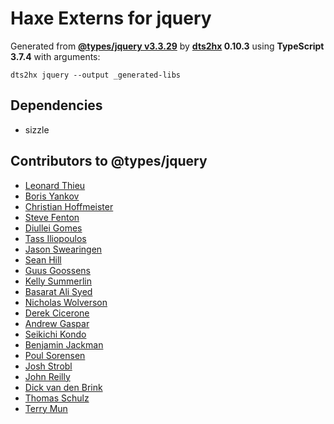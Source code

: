 # Haxe Externs for jquery

Generated from **[@types/jquery v3.3.29](https://github.com/DefinitelyTyped/DefinitelyTyped#readme)** by **[dts2hx](https://github.com/haxiomic/dts2hx) 0.10.3** using **TypeScript 3.7.4** with arguments:

	dts2hx jquery --output _generated-libs

## Dependencies
- sizzle

## Contributors to @types/jquery
- [Leonard Thieu](https://github.com/leonard-thieu)
- [Boris Yankov](https://github.com/borisyankov)
- [Christian Hoffmeister](https://github.com/choffmeister)
- [Steve Fenton](https://github.com/Steve-Fenton)
- [Diullei Gomes](https://github.com/Diullei)
- [Tass Iliopoulos](https://github.com/tasoili)
- [Jason Swearingen](https://github.com/jasons-novaleaf)
- [Sean Hill](https://github.com/seanski)
- [Guus Goossens](https://github.com/Guuz)
- [Kelly Summerlin](https://github.com/ksummerlin)
- [Basarat Ali Syed](https://github.com/basarat)
- [Nicholas Wolverson](https://github.com/nwolverson)
- [Derek Cicerone](https://github.com/derekcicerone)
- [Andrew Gaspar](https://github.com/AndrewGaspar)
- [Seikichi Kondo](https://github.com/seikichi)
- [Benjamin Jackman](https://github.com/benjaminjackman)
- [Poul Sorensen](https://github.com/s093294)
- [Josh Strobl](https://github.com/JoshStrobl)
- [John Reilly](https://github.com/johnnyreilly)
- [Dick van den Brink](https://github.com/DickvdBrink)
- [Thomas Schulz](https://github.com/King2500)
- [Terry Mun](https://github.com/terrymun)